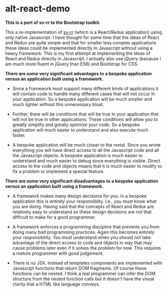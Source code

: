 # alt-react-demo

**This is a port of sv-rr to the Bootstrap toolkit.**

This a re-implementation of [sv-rr](https://github.com/magenta-cuda/sv-rr) (which is a React/Redux application) using only native Javascript. I have thought for some time that the ideas of React and Redux are quite simple and that for smaller less complex applications these ideas could be implemented directly in Javascript without using a heavy framework. This is my first attempt at implementing the ideas of React and Redux directly in Javascript. I actually also use jQuery (because I am much more fluent in jQuery than ES6) and Bootstrap for CSS.

**There are some very significant advantages to a bespoke application versus an application built using a framework.**

+ Since a framework must support many different kinds of applications it will contain code to handle many different cases that will not occur in your application. So a bespoke application will be much smaller and much lighter without this unnecessary bloat.

+ Further, there will be conditions that will be true in your application that will not be true in other applications. These conditions will allow you to greatly simplify and greatly optimize your code. So a bespoke application will much easier to understand and also execute much faster.

+ A bespoke application will be much closer to the metal. Since you wrote everything you will have direct access to all the Javascript code and all the Javascript objects. A bespoke application is much easier to understand and much easier to debug since everything is visible. Direct access to the code and objects means that it is much easier to modify to fix a problem or implement a special feature.

**There are some very significant disadvantages to a bespoke application versus an application built using a framework.**

+ A framework makes many design decisions for you. In a bespoke application this is entirely your responsiblity. I.e., you must know what you are doing. Having said that the concepts of React and Redux are relatively easy to understand so these design decisions are not that difficult to make for a good programmer.

+ A framework enforces a programming discipline that prevents you from doing many bad programming practices. Again this becomes entirely your responsibility. You must understand when you should not take advantage of the direct access to code and objects in way that may cause problems later even if it solves the problem for now. This requires a mature programmer with good judgement.

+ There is no JSX. Instead of templates components are implemented with Javascript functions that return DOM fragments. Of course these functions can be nested. I think a real programmer can infer the DOM structure from the nested function calls but it doesn't have the visual clarity that a HTML like language conveys.
